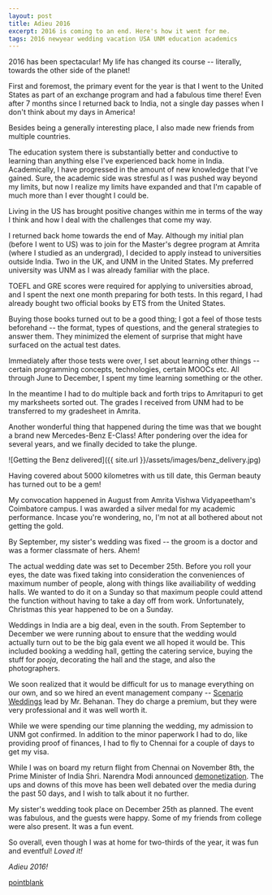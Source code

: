 ```yaml
---
layout: post
title: Adieu 2016
excerpt: 2016 is coming to an end. Here's how it went for me.
tags: 2016 newyear wedding vacation USA UNM education academics
---
```

2016 has been spectacular! My life has changed its course -- literally, towards the other side of the planet!

First and foremost, the primary event for the year is that I went to the United States as part of an exchange program and had a fabulous time there! Even after 7 months since I returned back to India, not a single day passes when I don't think about my days in America!

Besides being a generally interesting place, I also made new friends from multiple countries.

The education system there is substantially better and conductive to learning than anything else I've experienced back home in India. Academically, I have progressed in the amount of new knowledge that I've gained. Sure, the academic side was stresful as I was pushed way beyond my limits, but now I realize my limits have expanded and that I'm capable of much more than I ever thought I could be.

Living in the US has brought positive changes within me in terms of the way I think and how I deal with the challenges that come my way.

I returned back home towards the end of May. Although my initial plan (before I went to US) was to join for the Master's degree program at Amrita (where I studied as an undergrad), I decided to apply instead to universities outside India. Two in the UK, and UNM in the United States. My preferred university was UNM as I was already familiar with the place.

TOEFL and GRE scores were required for applying to universities abroad, and I spent the next one month preparing for both tests. In this regard, I had already bought two official books by ETS from the United States.

Buying those books turned out to be a good thing; I got a feel of those tests beforehand -- the format, types of questions, and the general strategies to answer them. They minimized the element of surprise that might have surfaced on the actual test dates.

Immediately after those tests were over, I set about learning other things -- certain programming concepts, technologies, certain MOOCs etc. All through June to December, I spent my time learning something or the other.

In the meantime I had to do multiple back and forth trips to Amritapuri to get my marksheets sorted out. The grades I received from UNM had to be transferred to my gradesheet in Amrita.

Another wonderful thing that happened during the time was that we bought a brand new Mercedes-Benz E-Class! After pondering over the idea for several years, and we finally decided to take the plunge.

![Getting the Benz delivered]({{ site.url }}/assets/images/benz_delivery.jpg)

Having covered about 5000 kilometres with us till date, this German beauty has turned out to be a gem!

My convocation happened in August from Amrita Vishwa Vidyapeetham's Coimbatore campus. I was awarded a silver medal for my academic performance. Incase you're wondering, no, I'm not at all bothered about not getting the gold.

By September, my sister's wedding was fixed -- the groom is a doctor and was a former classmate of hers. Ahem!

The actual wedding date was set to December 25th. Before you roll your eyes, the date was fixed taking into consideration the conveniences of maximum number of people, along with things like availiability of wedding halls. We wanted to do it on a Sunday so that maximum people could attend the function without having to take a day off from work. Unfortunately, Christmas this year happened to be on a Sunday.

Weddings in India are a big deal, even in the south. From September to December we were running about to ensure that the wedding would actually turn out to be the big gala event we all hoped it would be. This included booking a wedding hall, getting the catering service, buying the stuff for *pooja*, decorating the hall and the stage, and also the photographers.

We soon realized that it would be difficult for us to manage everything on our own, and so we hired an event management company -- [Scenario Weddings](http://www.scenarioweddings.com) lead by Mr. Behanan. They do charge a premium, but they were very professional and it was well worth it.

While we were spending our time planning the wedding, my admission to UNM got confirmed. In addition to the minor paperwork I had to do, like providing proof of finances, I had to fly to Chennai for a couple of days to get my visa.

While I was on board my return flight from Chennai on November 8th, the Prime Minister of India Shri. Narendra Modi announced [demonetization](https://en.wikipedia.org/wiki/2016_Indian_banknote_demonetisation). The ups and downs of this move has been well debated over the media during the past 50 days, and I wish to talk about it no further.

My sister's wedding took place on December 25th as planned. The event was fabulous, and the guests were happy. Some of my friends from college were also present. It was a fun event.

So overall, even though I was at home for two-thirds of the year, it was fun and eventful! *Loved it!*

*Adieu 2016!*

<a class="muut" href="https://muut.com/i/pointblank/comments" type="dynamic">pointblank</a>
<script src="//cdn.muut.com/1/moot.min.js"></script>
